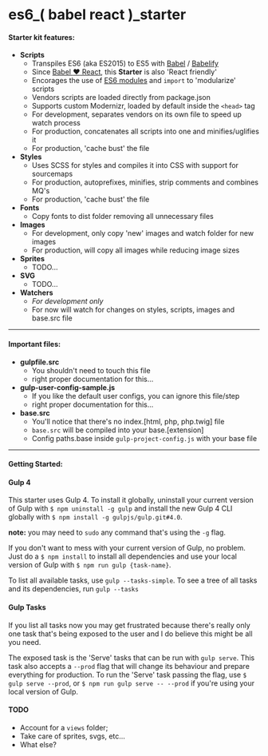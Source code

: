 # es6_( babel react )_starter
#### Starter kit features:

- **Scripts**
	- Transpiles ES6 (aka ES2015) to ES5 with [Babel](https://babeljs.io) / [Babelify](https://www.npmjs.com/package/babelify)
	- Since [Babel :heart: React](http://babeljs.io/blog/2015/02/23/babel-loves-react/), this **Starter** is also 'React friendly'
	- Encorages the use of [ES6 modules](http://www.2ality.com/2014/09/es6-modules-final.html) and `import` to 'modularize' scripts
	- Vendors scripts are loaded directly from package.json
	- Supports custom Modernizr, loaded by default inside the `<head>` tag
	- For development, separates vendors on its own file to speed up watch process
	- For production, concatenates all scripts into one and minifies/uglifies it
	- For production, 'cache bust' the file
- **Styles**
	- Uses SCSS for styles and compiles it into CSS with support for sourcemaps
	- For production, autoprefixes, minifies, strip comments and combines MQ's
	- For production, 'cache bust' the file
- **Fonts**
	- Copy fonts to dist folder removing all unnecessary files
- **Images**
	- For development, only copy 'new' images and watch folder for new images
	- For production, will copy all images while reducing image sizes
- **Sprites**
	- TODO...
- **SVG**
	- TODO...
- **Watchers**
	- *For development only*
	- For now will watch for changes on styles, scripts, images and base.src file

------

#### Important files:
- **gulpfile.src**
	- You shouldn't need to touch this file
	- right proper documentation for this...
- **gulp-user-config-sample.js**
	- If you like the default user configs, you can ignore this file/step
	- right proper documentation for this...
- **base.src**
	- You'll notice that there's no index.[html, php, php.twig] file
	- `base.src` will be compiled into your base.[extension]
	- Config paths.base inside `gulp-project-config.js` with your base file

------

#### Getting Started:

#### Gulp 4
This starter uses Gulp 4. To install it globally, uninstall your current version of Gulp
with ``` $ npm uninstall -g gulp ``` and install the new Gulp 4 CLI globally with
``` $ npm install -g gulpjs/gulp.git#4.0 ```.

**note:** you may need to `sudo` any command that's using the `-g` flag.


If you don't want to mess with your current version of Gulp, no problem. Just do a
``` $ npm install ``` to install all dependencies and use your local version of Gulp with
``` $ npm run gulp {task-name} ```.

To list all available tasks, use ``` gulp --tasks-simple ```.
To see a tree of all tasks and its dependencies, run ``` gulp --tasks ```

#### Gulp Tasks

If you list all tasks now you may get frustrated because there's really only one task that's being exposed to the user and I do believe this might be all you need.

The exposed task is the 'Serve' tasks that can be run with `gulp serve`.
This task also accepts a `--prod` flag that will change its behaviour and prepare everything for production.
To run the 'Serve' task passing the flag, use `$ gulp serve --prod`, or `$ npm run gulp serve -- --prod` if you're using your local version of Gulp.

#### TODO
- Account for a `views` folder;
- Take care of sprites, svgs, etc...
- What else?
